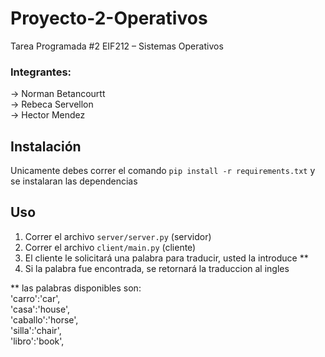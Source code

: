 # Proyecto-2-Operativos
Tarea Programada #2 EIF212 – Sistemas Operativos
### Integrantes: 
-> Norman Betancourtt  <br />
-> Rebeca Servellon <br />
-> Hector Mendez <br />

## Instalación
Unicamente debes correr el comando `pip install -r requirements.txt` y se instalaran las dependencias

## Uso
1) Correr el archivo `server/server.py` (servidor)
2) Correr el archivo `client/main.py`    (cliente)
3) El cliente le solicitará una palabra para traducir, usted la introduce **
4) Si la palabra fue encontrada, se retornará la traduccion al ingles

** las palabras disponibles son: <br />
    'carro':'car', <br />
    'casa':'house', <br />
    'caballo':'horse',  <br />
    'silla':'chair', <br />
    'libro':'book', <br />
